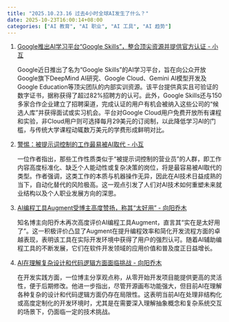 ```yaml
---
title: "2025.10.23.16 过去4小时全球AI发生了什么？"
date: 2025-10-23T16:00:14+08:00
categories: ["AI 教育", "AI 职业", "AI 工具", "AI 趋势"]
---
```


1.  [Google推出AI学习平台“Google Skills”，整合顶尖资源并提供官方认证 - 小互](https://x.com/imxiaohu/status/1981237535709024583)

    Google近日推出了名为“Google Skills”的AI学习平台，旨在向公众开放Google旗下DeepMind AI研究、Google Cloud、Gemini AI模型开发及Google Education等顶尖团队的内部实训资源。该平台提供真实且可验证的数字证书，据称获得了超过82%招聘方的认可。此外，Google Skills还与150多家合作企业建立了招聘渠道，完成认证的用户有机会被纳入这些公司的“候选人库”并获得面试或实习机会。平台对Google Cloud用户免费开放所有课程和实验，非Cloud用户则可选择每月29美元的订阅制，以此降低学习AI的门槛，与传统大学课程动辄数万美元的学费形成鲜明对比。

2.  [警惕：被提示词控制的工作最易被AI取代 - 小互](https://x.com/imxiaohu/status/1981244791116747231)

    一位作者指出，那些工作性质类似于“被提示词控制的营业员”的人群，即工作内容高度标准化、缺乏个人能动性或复杂决策的岗位，将是最容易被AI取代的类型。作者强调，这类工作的本质与机器操作无异，因此在AI技术日益成熟的当下，自动化替代的风险极高。这一观点引发了人们对AI技术如何重塑未来就业结构以及个人职业发展方向的深思。

3.  [AI编程工具Augment受博主高度赞扬，称其“太好用” - 向阳乔木](https://x.com/vista8/status/1981216331279344094)

    知名博主向阳乔木再次高度评价AI编程工具Augment，直言其“实在是太好用了”。这一积极评价凸显了Augment在提升编程效率和简化开发流程方面的卓越表现，表明该工具在实际开发环境中获得了用户的强烈认可。随着AI辅助编程工具的不断发展，它们在软件开发领域的应用价值和普及度正日益增长。

4.  [AI在理解复杂设计和代码逻辑方面面临挑战 - 向阳乔木](https://x.com/vista8/status/1981211460278874237)

    在开发实践方面，一位博主分享观点称，从零开始开发项目能提供更高的灵活性，便于后期修改。他进一步指出，尽管开源画布功能强大，但目前AI在理解各种复杂的设计和代码逻辑方面仍存在局限性。这表明当前AI在处理非结构化或高度定制化的开发环境时，尤其是在需要深入理解抽象概念和复杂系统交互的场景下，仍面临一定的技术挑战。
